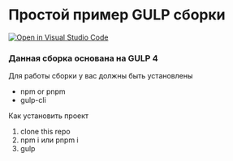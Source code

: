 # Простой пример GULP сборки #
[![Open in Visual Studio Code](https://open.vscode.dev/badges/open-in-vscode.svg)](https://open.vscode.dev/vadim1884321/start-project)
### __Данная сборка основана на GULP 4__

Для работы сборки у вас должны быть установлены
* npm or pnpm
* gulp-cli

Как установить проект

1. clone this repo
2. npm i или pnpm i
3. gulp
